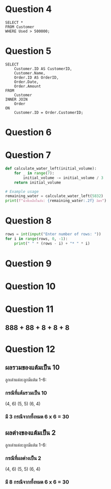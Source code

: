 # Question 4

```
SELECT * 
FROM Customer 
WHERE Used > 500000;

```


# Question 5

```
SELECT 
    Customer.ID AS CustomerID, 
    Customer.Name, 
    Order.ID AS OrderID, 
    Order.Date, 
    Order.Amount 
FROM 
    Customer 
INNER JOIN 
    Order 
ON 
    Customer.ID = Order.CustomerID;

```

# Question 6


# Question 7

```python
def calculate_water_left(initial_volume):
    for _ in range(7):
        initial_volume -= initial_volume / 3
    return initial_volume

# Example usage
remaining_water = calculate_water_left(5832)
print(f"น้ำที่เหลือในถัง: {remaining_water:.2f} ลิตร")

```

# Question 8

```python
rows = int(input("Enter number of rows: "))
for i in range(rows, 0, -1):
    print(" " * (rows - i) + "* " * i)

```

# Question 9



# Question 10



# Question 11

## 888 + 88 + 8 + 8 + 8


# Question 12

 ## ผลรวมของแต้มเป็น 10
ลูกเต๋าแต่ละลูกมีแต้ม 1-6:

### กรณีที่แต้มรวมเป็น 10
(4, 6)
(5, 5)
(6, 4)
### มี 3 กรณีจากทั้งหมด 6 x 6 = 30

## ผลต่างของแต้มเป็น 2
ลูกเต๋าแต่ละลูกมีแต้ม 1-6:

### กรณีที่ผลต่างเป็น 2
(4, 6)
(5, 5)
(6, 4)
### มี 8 กรณีจากทั้งหมด 6 x 6 = 30
